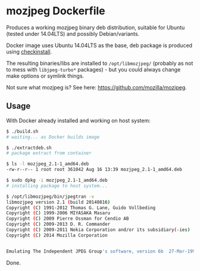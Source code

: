 # mozjpeg Dockerfile
Produces a working mozjpeg binary deb distribution, suitable for Ubuntu (tested under 14.04LTS) and possibly Debian/variants.

Docker image uses Ubuntu 14.04LTS as the base, deb package is produced using [checkinstall](http://asic-linux.com.mx/~izto/checkinstall/).

The resulting binaries/libs are installed to `/opt/libmozjpeg/` (probably as not to mess with `libjpeg-turbo*` packages) - but you could always change make options or symlink things.

Not sure what mozjpeg is? See here: https://github.com/mozilla/mozjpeg.

## Usage
With Docker already installed and working on host system:

```sh
$ ./build.sh
# waiting... as Docker builds image

$ ./extractdeb.sh
# package extract from container

$ ls -l mozjpeg_2.1-1_amd64.deb
-rw-r--r-- 1 root root 361042 Aug 16 13:39 mozjpeg_2.1-1_amd64.deb

$ sudo dpkg -i mozjpeg_2.1-1_amd64.deb
# installing package to host system...

$ /opt/libmozjpeg/bin/jpegtran -v
libmozjpeg version 2.1 (build 20140816)
Copyright (C) 1991-2012 Thomas G. Lane, Guido Vollbeding
Copyright (C) 1999-2006 MIYASAKA Masaru
Copyright (C) 2009 Pierre Ossman for Cendio AB
Copyright (C) 2009-2013 D. R. Commander
Copyright (C) 2009-2011 Nokia Corporation and/or its subsidiary(-ies)
Copyright (C) 2014 Mozilla Corporation


Emulating The Independent JPEG Group's software, version 6b  27-Mar-1998
```

Done.
